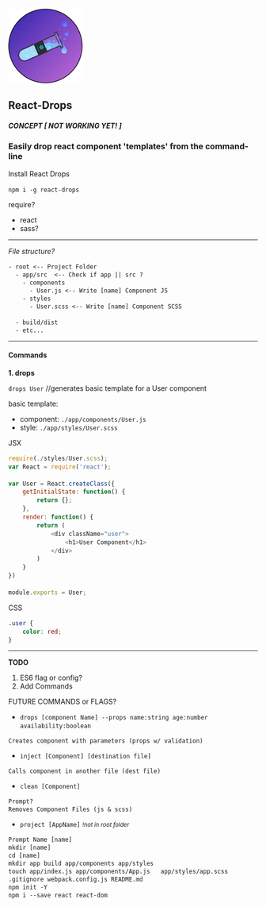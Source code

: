 ![React-Drops](./logo150.png) 
## React-Drops

##### CONCEPT [ *NOT WORKING YET!* ]

### Easily drop react component 'templates' from the command-line

Install React Drops  

`npm i -g react-drops`  


require?  
- react
- sass?

---
*File structure?*
```
- root <-- Project Folder
  - app/src  <-- Check if app || src ?
    - components  
      - User.js <-- Write [name] Component JS  
    - styles  
      - User.scss <-- Write [name] Component SCSS  

  - build/dist  
  - etc...
```
---
#### Commands

**1. drops**

`drops User` //generates basic template for a User component  

basic template:  
  - component: `./app/components/User.js`  
  - style: `./app/styles/User.scss`  

JSX
```js
require(./styles/User.scss);
var React = require('react');

var User = React.createClass({
	getInitialState: function() {
		return {};
	},
	render: function() {
		return (
			<div className="user">
				<h1>User Component</h1>
			</div>
		)
	}
})

module.exports = User;
```

CSS
```css
.user {
	color: red;
}
```

---

**TODO**

1. ES6 flag or config?  
2. Add Commands

FUTURE COMMANDS or FLAGS?

- `drops [component Name] --props name:string age:number availability:boolean`
```
Creates component with parameters (props w/ validation)
```
- `inject [Component] [destination file]`
```
Calls component in another file (dest file)
```  
- `clean [Component]`   
```
Prompt?
Removes Component Files (js & scss)
```
- `project [AppName]` *<small>!not in root folder</small>*
```
Prompt Name [name]
mkdir [name]  
cd [name]  
mkdir app build app/components app/styles  
touch app/index.js app/components/App.js   app/styles/app.scss .gitignore webpack.config.js README.md  
npm init -Y    
npm i --save react react-dom
```
